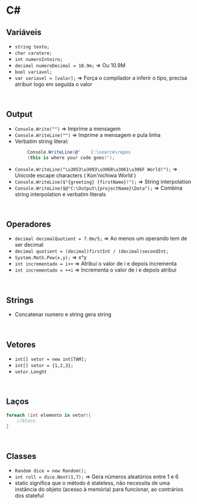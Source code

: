 # C#

## Variáveis
- `string texto;`
- `char caratere;`
- `int numeroInteiro;`
- `decimal numeroDecimal = 10.9m;` => Ou 10.9M
- `bool variavel;`
- `var variavel = [valor];` => Força o compilador a inferir o tipo, precisa atribuir logo em seguida o valor

<br>

## Output
- `Console.Write("")` => Imprime a mensagem
- `Console.WriteLine("")` => Imprime a mensagem e pula linha
- Verbatim string literal:
```C#
        Console.WriteLine(@"    C:\source\repos
        (this is where your code goes)");
```
- `Console.WriteLine("\u3053\u3093\u306B\u3061\u306F World!");` => Unicode escape characters ( Kon'nichiwa World )
- `Console.WriteLine($"{greeting} {firstName}!");` => String interpolation
- `Console.WriteLine($@"C:\Output\{projectName}\Data");` => Combina string interpolation e verbatim literals

<br>

## Operadores
- `decimal decimalQuotient = 7.0m/5;` => Ao menos um operando tem de ser decimal
- `decimal quotient = (decimal)firstInt / (decimal)secondInt;`
- `System.Math.Pow(x,y);` => x^y
- `int incrementado = i++` => Atribui o valor de i e depois incrementa
- `int incrementado = ++i` => Incrementa o valor de i e depois atribui

<br>

## Strings
- Concatenar numero e string gera string

<br>

## Vetores
- `int[] vetor = new int[TAM];`
- `int[] vetor = {1,2,3};`
- `vetor.Lenght`

<br>

## Laços
```C#
foreach (int elemento in vetor){
	//bloco
}
```

<br>

## Classes
- `Random dice = new Random();`
- `int roll = dice.Next(1,7);` => Gera números aleatórios entre 1 e 6
 - static significa que o método é stateless, não necessita de uma instância do objeto (acesso à memória) para funcionar, ao contrários dos stateful